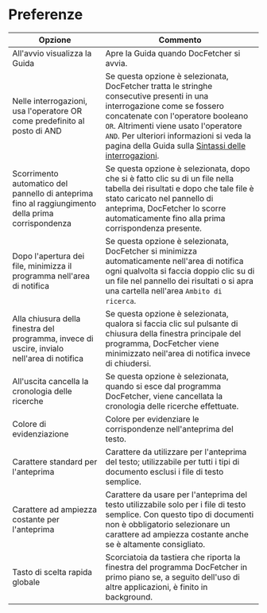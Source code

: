 Preferenze
===========
Opzione | Commento
--------|---------
All'avvio visualizza la Guida  | Apre la Guida quando DocFetcher si avvia.
Nelle interrogazioni, usa l'operatore OR come predefinito al posto di AND | Se questa opzione è selezionata, DocFetcher tratta le stringhe consecutive presenti in una interrogazione come se fossero concatenate con l'operatore booleano `OR`. Altrimenti viene usato l'operatore `AND`. Per ulteriori informazioni si veda la pagina della Guida sulla [Sintassi delle interrogazioni](Query_Syntax.html).
Scorrimento automatico del pannello di anteprima fino al raggiungimento della prima corrispondenza | Se questa opzione è selezionata, dopo che si è fatto clic su di un file nella tabella dei risultati e dopo che tale file è stato caricato nel pannello di anteprima, DocFetcher lo scorre automaticamente fino alla prima corrispondenza presente.
Dopo l'apertura dei file, minimizza il programma nell'area di notifica | Se questa opzione è selezionata, DocFetcher si minimizza automaticamente nell'area di notifica ogni qualvolta si faccia doppio clic su di un file nel pannello dei risultati o si apra una cartella nell'area `Ambito di ricerca`.
Alla chiusura della finestra del programma, invece di uscire, invialo nell'area di notifica | Se questa opzione è selezionata, qualora si faccia clic sul pulsante di chiusura della finestra principale del programma, DocFetcher viene minimizzato neil'area di notifica invece di chiudersi.
All'uscita cancella la cronologia delle ricerche | Se questa opzione è selezionata, quando si esce dal programma DocFetcher, viene cancellata la cronologia delle ricerche effettuate.
Colore di evidenziazione | Colore per evidenziare le corrispondenze nell'anteprima del testo.
Carattere standard per l'anteprima | Carattere da utilizzare per l'anteprima del testo; utilizzabile per tutti i tipi di documento esclusi i file di testo semplice.
Carattere ad ampiezza costante per l'anteprima | Carattere da usare per l'anteprima del testo utilizzabile solo per i file di testo semplice. Con questo tipo di documenti non è obbligatorio selezionare un carattere ad ampiezza costante anche se è altamente consigliato.
Tasto di scelta rapida globale | Scorciatoia da tastiera che riporta la finestra del programma DocFetcher in primo piano se, a seguito dell'uso di altre applicazioni, è finito in background.
